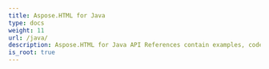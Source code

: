```yaml
---
title: Aspose.HTML for Java
type: docs
weight: 11
url: /java/
description: Aspose.HTML for Java API References contain examples, code snippets, and API documentation. It provides packages, classes, interfaces, and other API details.
is_root: true
---
```

